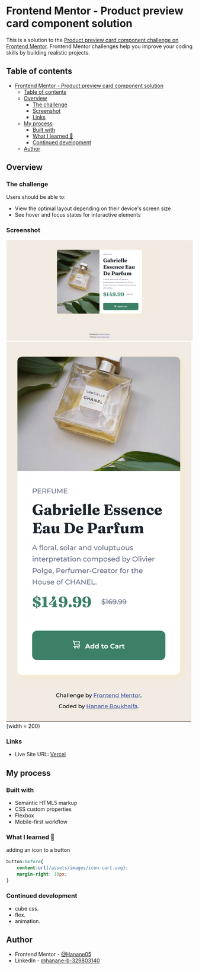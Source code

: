 # Frontend Mentor - Product preview card component solution

This is a solution to the [Product preview card component challenge on Frontend Mentor](https://www.frontendmentor.io/challenges/product-preview-card-component-GO7UmttRfa). Frontend Mentor challenges help you improve your coding skills by building realistic projects. 

## Table of contents

- [Frontend Mentor - Product preview card component solution](#frontend-mentor---product-preview-card-component-solution)
  - [Table of contents](#table-of-contents)
  - [Overview](#overview)
    - [The challenge](#the-challenge)
    - [Screenshot](#screenshot)
    - [Links](#links)
  - [My process](#my-process)
    - [Built with](#built-with)
    - [What I learned 🎉](#what-i-learned-)
    - [Continued development](#continued-development)
  - [Author](#author)


## Overview

### The challenge

Users should be able to:

- View the optimal layout depending on their device's screen size
- See hover and focus states for interactive elements

### Screenshot

![ desktop](/assets/images/desktop-screenshot.png) ![ mobile](/assets/images/mobile-screenshot.png) {width = 200}



### Links

- Live Site URL: [Vercel](https://product-preview-card-component.vercel.app/)

## My process

### Built with

- Semantic HTML5 markup
- CSS custom properties
- Flexbox
- Mobile-first workflow


### What I learned 🎉

 adding an icon to a button
```css
button:before{
    content:url(/assets/images/icon-cart.svg);
    margin-right: 10px;
}

```

### Continued development

- cube css.
- flex.
- animation.

## Author

- Frontend Mentor - [@Hanane05](https://www.frontendmentor.io/profile/Hanane05)
- LinkedIn - [@hanane-b-329803140](https://www.linkedin.com/in/hanane-b-329803140/)
